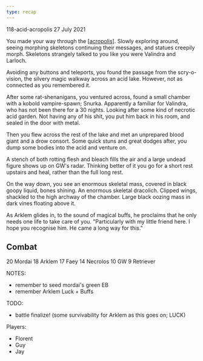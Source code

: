 ```yaml
---
type: recap
---
```


118-acid-acropolis
27 July 2021

You made your way through the [[acropolis]]. Slowly exploring around, seeing morphing skeletons continuing their messages, and statues creepily morph. Skeletons strangely talked to you like you were Valindra and Larloch.

Avoiding any buttons and teleports, you found the passage from the scry-o-vision, the silvery magic walkway across an acid lake. However, not as connected as you remembered it.

After some rat-shenanigans, you ventured across, found a small chamber with a kobold vampire-spawn; Snurka. Apparently a familiar for Valindra, who has not been there for a 30 nights. Looking after some kind of necrotic acid garden. Not having any of his shit, you put him back in his room, and sealed in the door with metal.

Then you flew across the rest of the lake and met an unprepared blood giant and a drow consort.
Some quick stuns and great dodges after, you dump some bodies into the acid and venture on.

A stench of both rotting flesh and bleach fills the air and a large undead figure shows up on GW's radar. Thinking better of it you go for a short rest upstairs and heal, rather than the full long rest.

On the way down, you see an enormous skeletal mass, covered in black goopy liquid, bones shining. An enormous skeletal dracolich. Clipped wings, shackled to the high archway of the chamber. Large black oozing mass in dark vines floating above it.

As Arklem glides in, to the sound of magical buffs, he proclaims that he only needs one life to take care of you.
"Particularly with my little friend here. I hope you recognise him. He came a long way for this."

## Combat
20 Mordai
18 Arklem
17 Faey
14 Necrolos
10 GW
9 Retriever

NOTES:
- remember to seed mordai's green EB
- remember Arklem Luck + Buffs

TODO:
- battle finalize! (some survivability for Arklem as this goes on; LUCK)

Players:
- Florent
- Guy
- Jay

[//begin]: # "Autogenerated link references for markdown compatibility"
[acropolis]: ../east/acropolis "acropolis"
[//end]: # "Autogenerated link references"
